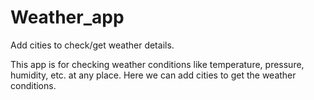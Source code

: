 # Weather_app
Add cities to check/get weather details.

This app is for checking weather conditions like temperature, pressure, humidity, etc. at any place.
Here we can add cities to get the weather conditions.
